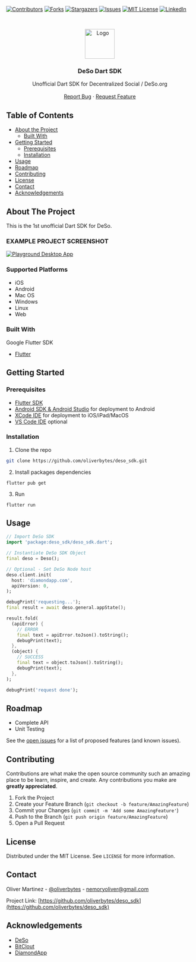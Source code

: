 <!--
*** Thanks for checking out this README Template. If you have a suggestion that would
*** make this better, please fork the repo and create a pull request or simply open
*** an issue with the tag "enhancement".
*** Thanks again! Now go create something AMAZING! :D
-->





<!-- PROJECT SHIELDS -->
<!--
*** I'm using markdown "reference style" links for readability.
*** Reference links are enclosed in brackets [ ] instead of parentheses ( ).
*** See the bottom of this document for the declaration of the reference variables
*** for contributors-url, forks-url, etc. This is an optional, concise syntax you may use.
*** https://www.markdownguide.org/basic-syntax/#reference-style-links
-->
[![Contributors][contributors-shield]][contributors-url]
[![Forks][forks-shield]][forks-url]
[![Stargazers][stars-shield]][stars-url]
[![Issues][issues-shield]][issues-url]
[![MIT License][license-shield]][license-url]
[![LinkedIn][linkedin-shield]][linkedin-url]



<!-- PROJECT LOGO -->
<br />
<p align="center">
  <a href="https://github.com/oliverbytes/deso_sdk">
    <img src="https://github.com/oliverbytes/deso_sdk/raw/master/images/deso.png" alt="Logo" width="80" height="80">
  </a>

  <h3 align="center">DeSo Dart SDK</h3>

  <p align="center">
    Unofficial Dart SDK for Decentralized Social / DeSo.org
    <br />
    <br />
    <a href="https://github.com/oliverbytes/deso_sdk/issues">Report Bug</a>
    ·
    <a href="https://github.com/oliverbytes/deso_sdk/issues">Request Feature</a>
  </p>
</p>



<!-- TABLE OF CONTENTS -->
## Table of Contents

* [About the Project](#about-the-project)
  * [Built With](#built-with)
* [Getting Started](#getting-started)
  * [Prerequisites](#prerequisites)
  * [Installation](#installation)
* [Usage](#usage)
* [Roadmap](#roadmap)
* [Contributing](#contributing)
* [License](#license)
* [Contact](#contact)
* [Acknowledgements](#acknowledgements)


## About The Project

This is the 1st unofficial Dart SDK for DeSo. 

### EXAMPLE PROJECT SCREENSHOT

[![Playground Desktop App][screenshots-desktop]](https://github.com/oliverbytes/deso_sdk)

### Supported Platforms
- iOS
- Android
- Mac OS
- Windows
- Linux
- Web

### Built With
Google Flutter SDK
* [Flutter](https://flutter.dev)



<!-- GETTING STARTED -->
## Getting Started


### Prerequisites

* [Flutter SDK](https://flutter.dev)
* [Android SDK & Android Studio](https://developer.android.com/studio) for deployment to Android
* [XCode IDE](https://developer.apple.com/xcode/) for deployment to iOS/iPad/MacOS
* [VS Code IDE](https://code.visualstudio.com/) optional

### Installation

1. Clone the repo
```sh
git clone https://github.com/oliverbytes/deso_sdk.git
```
2. Install packages dependencies
```
flutter pub get
```
3. Run
```
flutter run
```



<!-- USAGE EXAMPLES -->
## Usage

```dart
// Import DeSo SDK
import 'package:deso_sdk/deso_sdk.dart';

// Instantiate DeSo SDK Object
final deso = Deso();

// Optional - Set DeSo Node host
deso.client.init(
  host: 'diamondapp.com',
  apiVersion: 0,
);

debugPrint('requesting...');
final result = await deso.general.appState();

result.fold(
  (apiError) {
    // ERROR
    final text = apiError.toJson().toString();
    debugPrint(text);
  },
  (object) {
    // SUCCESS
    final text = object.toJson().toString();
    debugPrint(text);
  },
);

debugPrint('request done');
```

<!-- ROADMAP -->
## Roadmap

* Complete API
* Unit Testing

See the [open issues](https://github.com/oliverbytes/deso_sdk/issues) for a list of proposed features (and known issues).



<!-- CONTRIBUTING -->
## Contributing

Contributions are what make the open source community such an amazing place to be learn, inspire, and create. Any contributions you make are **greatly appreciated**.

1. Fork the Project
2. Create your Feature Branch (`git checkout -b feature/AmazingFeature`)
3. Commit your Changes (`git commit -m 'Add some AmazingFeature'`)
4. Push to the Branch (`git push origin feature/AmazingFeature`)
5. Open a Pull Request



<!-- LICENSE -->
## License
 
Distributed under the MIT License. See `LICENSE` for more information.



<!-- CONTACT -->
## Contact

Oliver Martinez - [@oliverbytes](https://twitter.com/oliverbytes) - nemoryoliver@gmail.com

Project Link: [https://github.com/oliverbytes/deso_sdk](https://github.com/oliverbytes/deso_sdk)



<!-- ACKNOWLEDGEMENTS -->
## Acknowledgements
* [DeSo](https://deso.org)
* [BitClout](https://bitclout.com)
* [DiamondApp](https://diamondapp.com)





<!-- MARKDOWN LINKS & IMAGES -->
<!-- https://www.markdownguide.org/basic-syntax/#reference-style-links -->
[contributors-shield]: https://img.shields.io/github/contributors/oliverbytes/deso_sdk.svg?style=flat-square
[contributors-url]: https://github.com/oliverbytes/deso_sdk/graphs/contributors
[forks-shield]: https://img.shields.io/github/forks/oliverbytes/deso_sdk.svg?style=flat-square
[forks-url]: https://github.com/oliverbytes/deso_sdk/network/members
[stars-shield]: https://img.shields.io/github/stars/oliverbytes/deso_sdk.svg?style=flat-square
[stars-url]: https://github.com/oliverbytes/deso_sdk/stargazers
[issues-shield]: https://img.shields.io/github/issues/oliverbytes/deso_sdk.svg?style=flat-square
[issues-url]: https://github.com/oliverbytes/deso_sdk/issues
[license-shield]: https://img.shields.io/github/license/oliverbytes/deso_sdk.svg?style=flat-square
[license-url]: https://github.com/oliverbytes/deso_sdk/blob/master/LICENSE.txt
[linkedin-shield]: https://img.shields.io/badge/-LinkedIn-black.svg?style=flat-square&logo=linkedin&colorB=555
[linkedin-url]: https://linkedin.com/in/oliverbytes
[screenshots-desktop]: images/screenshots_desktop.png
